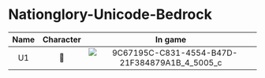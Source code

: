 # Nationglory-Unicode-Bedrock
|               Name               | Character |                     In game                    |
|:--------------------------------:|:---------:|:----------------------------------------------:|
|             U1                   |          |![9C67195C-C831-4554-B47D-21F384879A1B_4_5005_c](https://user-images.githubusercontent.com/12781303/99870260-63c0c080-2c04-11eb-8429-793f601801d4.jpeg)|




